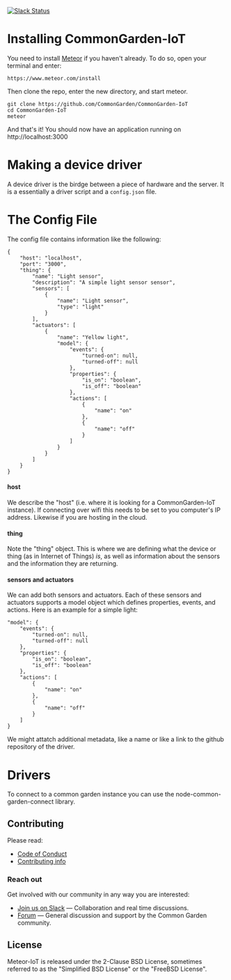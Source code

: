 [![Slack Status](http://slack.commongarden.org/badge.svg)](http://slack.commongarden.org)

# Installing CommonGarden-IoT

You need to install [Meteor](https://www.meteor.com/) if you haven't already. To do so, open your terminal and enter:
```
https://www.meteor.com/install
```

Then clone the repo, enter the new directory, and start meteor.

```
git clone https://github.com/CommonGarden/CommonGarden-IoT
cd CommonGarden-IoT
meteor
```

And that's it! You should now have an application running on http://localhost:3000

# Making a device driver
A device driver is the birdge between a piece of hardware and the server. It is a essentially a driver script and a `config.json` file. 

# The Config File
The config file contains information like the following:

```
{
    "host": "localhost",
    "port": "3000",
    "thing": {
        "name": "Light sensor",
        "description": "A simple light sensor sensor",
        "sensors": [
            {
                "name": "Light sensor",
                "type": "light"
            }
        ],
        "actuators": [
            {
                "name": "Yellow light",
                "model": {
                    "events": {
                        "turned-on": null,
                        "turned-off": null
                    },
                    "properties": {
                        "is_on": "boolean",
                        "is_off": "boolean"
                    },
                    "actions": [
                        {
                            "name": "on"
                        },
                        {
                            "name": "off"
                        }
                    ]
                }
            }
        ]
    }
}

```

#### host
We describe the "host" (i.e. where it is looking for a CommonGarden-IoT instance). If connecting over wifi this needs to be set to you computer's IP address. Likewise if you are hosting in the cloud.

#### thing
Note the "thing" object. This is where we are defining what the device or thing (as in Internet of Things) *is*, as well as information about the sensors and the information they are returning. 

#### sensors and actuators
We can add both sensors and actuators. Each of these sensors and actuators supports a model object which defines properties, events, and actions. Here is an example for a simple light:

```
"model": {
    "events": {
        "turned-on": null,
        "turned-off": null
    },
    "properties": {
        "is_on": "boolean",
        "is_off": "boolean"
    },
    "actions": [
        {
            "name": "on"
        },
        {
            "name": "off"
        }
    ]
}
```

We might attatch additional metadata, like a name or like a link to the github repository of the driver.

# Drivers

To connect to a common garden instance you can use the node-common-garden-connect library.

## Contributing

Please read:
* [Code of Conduct](https://github.com/CommonGarden/Organization/blob/master/code-of-conduct.md)
* [Contributing info](https://github.com/CommonGarden/Organization/blob/master/contributing.md)

### Reach out
Get involved with our community in any way you are interested:

* [Join us on Slack](http://slack.commongarden.org) — Collaboration and real time discussions.
* [Forum](http://forum.commongarden.org/) — General discussion and support by the Common Garden community.

## License

Meteor-IoT is released under the 2-Clause BSD License, sometimes referred to as the "Simplified BSD License" or the "FreeBSD License". 
